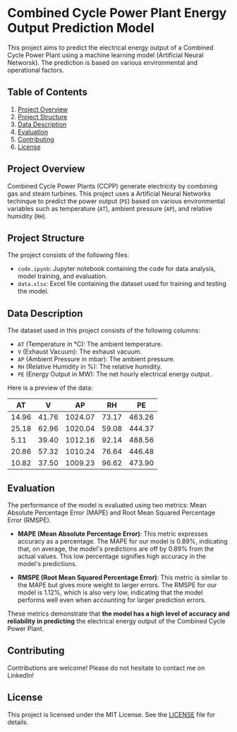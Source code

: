 # Combined Cycle Power Plant Energy Output Prediction Model

This project aims to predict the electrical energy output of a Combined Cycle Power Plant using a machine learning model (Artificial Neural Networsk). The prediction is based on various environmental and operational factors.

## Table of Contents
1. [Project Overview](#project-overview)
2. [Project Structure](#project-structure)
3. [Data Description](#data-description)
4. [Evaluation](#evaluation)
5. [Contributing](#contributing)
6. [License](#license)

## Project Overview
Combined Cycle Power Plants (CCPP) generate electricity by combining gas and steam turbines. This project uses a Artificial Neural Networks techinque to predict the power output (`PE`) based on various environmental variables such as temperature (`AT`), ambient pressure (`AP`), and relative humidity (`RH`).

## Project Structure
The project consists of the following files:
- `code.ipynb`: Jupyter notebook containing the code for data analysis, model training, and evaluation.
- `data.xlsx`: Excel file containing the dataset used for training and testing the model.
  
## Data Description
The dataset used in this project consists of the following columns:
- `AT` (Temperature in °C): The ambient temperature.
- `V` (Exhaust Vacuum): The exhaust vacuum.
- `AP` (Ambient Pressure in mbar): The ambient pressure.
- `RH` (Relative Humidity in %): The relative humidity.
- `PE` (Energy Output in MW): The net hourly electrical energy output.

Here is a preview of the data:

| AT    | V     | AP     | RH    | PE     |
|-------|-------|--------|-------|--------|
| 14.96 | 41.76 | 1024.07| 73.17 | 463.26 |
| 25.18 | 62.96 | 1020.04| 59.08 | 444.37 |
|  5.11 | 39.40 | 1012.16| 92.14 | 488.56 |
| 20.86 | 57.32 | 1010.24| 76.64 | 446.48 |
| 10.82 | 37.50 | 1009.23| 96.62 | 473.90 |

## Evaluation
The performance of the model is evaluated using two metrics: Mean Absolute Percentage Error (MAPE) and Root Mean Squared Percentage Error (RMSPE).

- **MAPE (Mean Absolute Percentage Error)**: This metric expresses accuracy as a percentage. The MAPE for our model is 0.89%, indicating that, on average, the model's predictions are off by 0.89% from the actual values. This low percentage signifies high accuracy in the model's predictions.

- **RMSPE (Root Mean Squared Percentage Error)**: This metric is similar to the MAPE but gives more weight to larger errors. The RMSPE for our model is 1.12%, which is also very low, indicating that the model performs well even when accounting for larger prediction errors.

These metrics demonstrate that **the model has a high level of accuracy and reliability in predicting** the electrical energy output of the Combined Cycle Power Plant.

## Contributing
Contributions are welcome! Please do not hesitate to contact me on LinkedIn!

## License
This project is licensed under the MIT License. See the [LICENSE](LICENSE) file for details.
